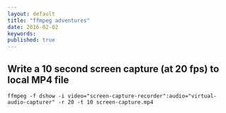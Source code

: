 ```yaml
---
layout: default
title: "ffmpeg adventures"
date: 2016-02-02
keywords: 
published: true
---
```





## Write a 10 second screen capture (at 20 fps) to local MP4 file

```
ffmpeg -f dshow -i video="screen-capture-recorder":audio="virtual-audio-capturer" -r 20 -t 10 screen-capture.mp4 
```

